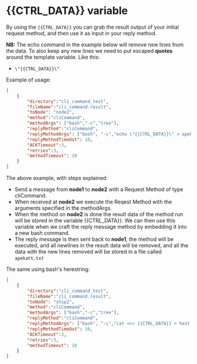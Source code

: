 # {{CTRL_DATA}} variable

By using the `{{CTRL_DATA}}` you can grab the result output of your initial request method, and then use it as input in your reply method.

**NB:** The echo command in the example below will remove new lines from the data. To also keep any new lines we need to put escaped **quotes** around the template variable. Like this:

- `\"{{CTRL_DATA}}\"`

Example of usage:

```json
[
    {
        "directory":"cli_command_test",
        "fileName":"cli_command.result",
        "toNode": "node2",
        "method":"cliCommand",
        "methodArgs": ["bash","-c","tree"],
        "replyMethod":"cliCommand",
        "replyMethodArgs": ["bash", "-c","echo \"{{CTRL_DATA}}\" > apekatt.txt"],
        "replyMethodTimeOut": 10,
        "ACKTimeout":3,
        "retries":3,
        "methodTimeout": 10
    }
]
```

The above example, with steps explained:

- Send a message from **node1** to **node2** with a Request Method of type cliCommand.
- When received at **node2** we execute the Reqest Method with the arguments specified in the methodArgs.
- When the method on **node2** is done the result data of the method run will be stored in the variable {{CTRL_DATA}}. We can then use this variable when we craft the reply message method by embedding it into a new bash command.
- The reply message is then sent back to **node1**, the method will be executed, and all newlines in the result data will be removed, and all the data with the new lines removed will be stored in a file called `apekatt.txt`

The same using bash's herestring:

```json
[
    {
        "directory":"cli_command_test",
        "fileName":"cli_command.result",
        "toNode": "ship2",
        "method":"cliCommand",
        "methodArgs": ["bash","-c","tree"],
        "replyMethod":"cliCommand",
        "replyMethodArgs": ["bash", "-c","cat <<< {{CTRL_DATA}} > hest.txt"],
        "replyMethodTimeOut": 10,
        "ACKTimeout":3,
        "retries":3,
        "methodTimeout": 10
    }
]
```
